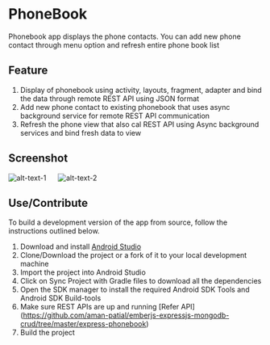 PhoneBook
========

Phonebook app displays the phone contacts. You can add new phone contact through menu option and refresh entire phone book list

## Feature

1. Display of phonebook using activity, layouts, fragment, adapter and bind the data through remote REST API using JSON format
2. Add new phone contact to existing phonebook that uses async background service for remote REST API communication
3. Refresh the phone view that also cal REST API using Async background services and bind fresh data to view    

## Screenshot

<!--![alt tag](https://raw.githubusercontent.com/aman-patial/android-phonebook/master/app/src/main/snapshot/phonebook-display.png)-->
![alt-text-1](https://raw.githubusercontent.com/aman-patial/android-phonebook/master/app/src/main/snapshot/phonebook-refresh-add.png "Display") &nbsp;&nbsp;&nbsp;&nbsp;
 ![alt-text-2](https://raw.githubusercontent.com/aman-patial/android-phonebook/master/app/src/main/snapshot/phonebook-add.png "Add")


## Use/Contribute 

To build a development version of the app from source, follow the instructions outlined below. 

1. Download and install [Android Studio](http://developer.android.com/sdk/index.html)
2. Clone/Download the project or a fork of it to your local development machine
3. Import the project into Android Studio
4. Click on Sync Project with Gradle files to download all the dependencies
5. Open the SDK manager to install the required Android SDK Tools and Android SDK Build-tools
6. Make sure REST APIs are up and running [Refer API] (https://github.com/aman-patial/emberjs-expressjs-mongodb-crud/tree/master/express-phonebook)
6. Build the project
